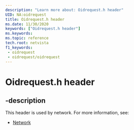 ```yaml
---
description: "Learn more about: Oidrequest.h header"
UID: NA:oidrequest
title: Oidrequest.h header
ms.date: 11/30/2020
keywords: ["Oidrequest.h header"]
ms.keywords: 
ms.topic: reference
tech.root: netvista
f1_keywords:
 - oidrequest
 - oidrequest/oidrequest
---
```


# Oidrequest.h header


## -description

This header is used by network. For more information, see:

- [Network](../_netvista/index.md)

